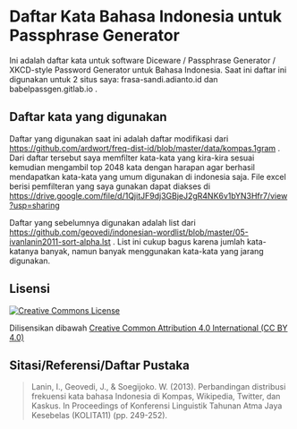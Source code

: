 Daftar Kata Bahasa Indonesia untuk Passphrase Generator
======================================================

Ini adalah daftar kata untuk software Diceware / Passphrase Generator / XKCD-style Password Generator untuk Bahasa Indonesia. Saat ini daftar ini digunakan untuk 2 situs saya: frasa-sandi.adianto.id dan babelpassgen.gitlab.io .

## Daftar kata yang digunakan
Daftar yang digunakan saat ini adalah daftar modifikasi dari https://github.com/ardwort/freq-dist-id/blob/master/data/kompas.1gram . Dari daftar tersebut saya memfilter kata-kata yang kira-kira sesuai kemudian mengambil top 2048 kata dengan harapan agar berhasil mendapatkan kata-kata yang umum digunakan di indonesia saja. File excel berisi pemfilteran yang saya gunakan dapat diakses di https://drive.google.com/file/d/1QjitJF9dj3GBjeJ2gR4NK6v1bYN3Hfr7/view?usp=sharing

Daftar yang sebelumnya digunakan adalah list dari https://github.com/geovedi/indonesian-wordlist/blob/master/05-ivanlanin2011-sort-alpha.lst . List ini cukup bagus karena jumlah kata-katanya banyak, namun banyak menggunakan kata-kata yang jarang digunakan.

## Lisensi

<a rel="license" href="http://creativecommons.org/licenses/by/4.0/"><img alt="Creative Commons License" style="border-width:0" src="https://i.creativecommons.org/l/by/4.0/88x31.png" /></a>

Dilisensikan dibawah [Creative Common Attribution 4.0 International (CC BY 4.0)](https://creativecommons.org/licenses/by/4.0/)

## Sitasi/Referensi/Daftar Pustaka

> Lanin, I., Geovedi, J., & Soegijoko. W. (2013). Perbandingan distribusi frekuensi kata bahasa Indonesia di Kompas, Wikipedia, Twitter, dan Kaskus. In Proceedings of Konferensi Linguistik Tahunan Atma Jaya Kesebelas (KOLITA11) (pp. 249-252).
